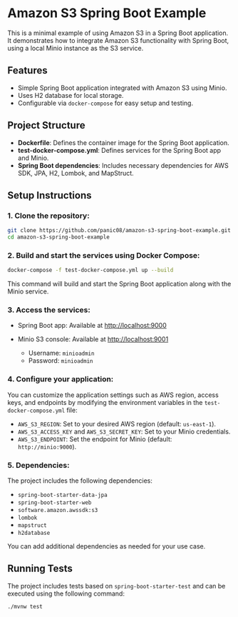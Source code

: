 # Amazon S3 Spring Boot Example

This is a minimal example of using Amazon S3 in a Spring Boot application. It demonstrates how to integrate Amazon S3 functionality with Spring Boot, using a local Minio instance as the S3 service.

## Features

- Simple Spring Boot application integrated with Amazon S3 using Minio.
- Uses H2 database for local storage.
- Configurable via `docker-compose` for easy setup and testing.

## Project Structure

- **Dockerfile**: Defines the container image for the Spring Boot application.
- **test-docker-compose.yml**: Defines services for the Spring Boot app and Minio.
- **Spring Boot dependencies**: Includes necessary dependencies for AWS SDK, JPA, H2, Lombok, and MapStruct.

## Setup Instructions

### 1. Clone the repository:

```bash
git clone https://github.com/panic08/amazon-s3-spring-boot-example.git
cd amazon-s3-spring-boot-example
```

### 2. Build and start the services using Docker Compose:

```bash
docker-compose -f test-docker-compose.yml up --build
```

This command will build and start the Spring Boot application along with the Minio service.

### 3. Access the services:
- Spring Boot app: Available at [http://localhost:9000](http://localhost:9000)
- Minio S3 console: Available at [http://localhost:9001](http://localhost:9001)

    - Username: `minioadmin`
    - Password: `minioadmin`

### 4. Configure your application:
You can customize the application settings such as AWS region, access keys, and endpoints by modifying the environment variables in the `test-docker-compose.yml` file:
- `AWS_S3_REGION`: Set to your desired AWS region (default: `us-east-1`).
- `AWS_S3_ACCESS_KEY` and `AWS_S3_SECRET_KEY`: Set to your Minio credentials.
- `AWS_S3_ENDPOINT`: Set the endpoint for Minio (default: `http://minio:9000`).

### 5. Dependencies:
The project includes the following dependencies:
- `spring-boot-starter-data-jpa`
- `spring-boot-starter-web`
- `software.amazon.awssdk:s3`
- `lombok`
- `mapstruct`
- `h2database`

You can add additional dependencies as needed for your use case.

## Running Tests
The project includes tests based on `spring-boot-starter-test` and can be executed using the following command:

```bash
./mvnw test
```
